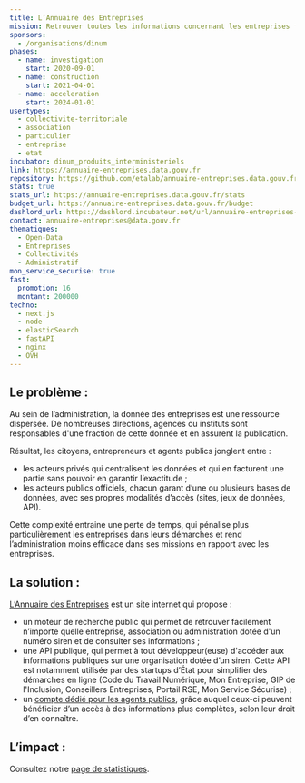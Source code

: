 ```yaml
---
title: L’Annuaire des Entreprises
mission: Retrouver toutes les informations concernant les entreprises françaises
sponsors:
  - /organisations/dinum
phases:
  - name: investigation
    start: 2020-09-01
  - name: construction
    start: 2021-04-01
  - name: acceleration
    start: 2024-01-01
usertypes:
  - collectivite-territoriale
  - association
  - particulier
  - entreprise
  - etat
incubator: dinum_produits_interministeriels
link: https://annuaire-entreprises.data.gouv.fr
repository: https://github.com/etalab/annuaire-entreprises.data.gouv.fr
stats: true
stats_url: https://annuaire-entreprises.data.gouv.fr/stats
budget_url: https://annuaire-entreprises.data.gouv.fr/budget
dashlord_url: https://dashlord.incubateur.net/url/annuaire-entreprises-data-gouv-fr/
contact: annuaire-entreprises@data.gouv.fr
thematiques:
  - Open-Data
  - Entreprises
  - Collectivités
  - Administratif
mon_service_securise: true
fast:
  promotion: 16
  montant: 200000
techno:
  - next.js
  - node
  - elasticSearch
  - fastAPI
  - nginx
  - OVH
---
```

## Le problème :

Au sein de l’administration, la donnée des entreprises est une ressource dispersée. De nombreuses directions, agences ou instituts sont responsables d'une fraction de cette donnée et en assurent la publication.

Résultat, les citoyens, entrepreneurs et agents publics jonglent entre :

-   les acteurs privés qui centralisent les données et qui en facturent une partie sans pouvoir en garantir l’exactitude ;
-   les acteurs publics officiels, chacun garant d’une ou plusieurs bases de données, avec ses propres modalités d’accès (sites, jeux de données, API).

Cette complexité entraine une perte de temps, qui pénalise plus particulièrement les entreprises dans leurs démarches et rend l’administration moins efficace dans ses missions en rapport avec les entreprises.

## La solution :

[L’Annuaire des Entreprises](https://annuaire-entreprises.data.gouv.fr) est un site internet qui propose :

- un moteur de recherche public qui permet de retrouver facilement n’importe quelle entreprise, association ou administration dotée d'un numéro siren et de consulter ses informations ;
- une API publique, qui permet à tout développeur(euse) d'accéder aux informations publiques sur une organisation dotée d’un siren. Cette API est notamment utilisée par des startups d’État pour simplifier des démarches en ligne (Code du Travail Numérique, Mon Entreprise, GIP de l'Inclusion, Conseillers Entreprises, Portail RSE, Mon Service Sécurise) ;
- un [compte dédié pour les agents publics](https://annuaire-entreprises.data.gouv.fr/lp/agent-public), grâce auquel ceux-ci peuvent bénéficier d’un accès à des informations plus complètes, selon leur droit d’en connaître.

## L’impact :

Consultez notre [page de statistiques](https://annuaire-entreprises.data.gouv.fr/stats).
